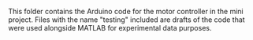 This folder contains the Arduino code for the motor controller in the mini project. Files with the name "testing" included are drafts of the code that were used alongside MATLAB for experimental data purposes.
